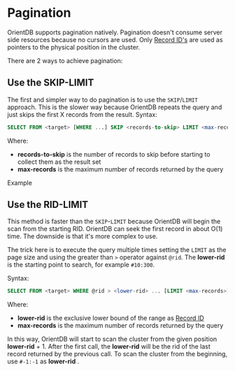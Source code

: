 
# Pagination

OrientDB supports pagination natively. Pagination doesn't consume server side resources because no cursors are used. Only [Record ID's](../datamodeling/Concepts.md#record-id) are used as pointers to the physical position in the cluster. 

There are 2 ways to achieve pagination:

## Use the SKIP-LIMIT

The first and simpler way to do pagination is to use the `SKIP`/`LIMIT` approach. This is the slower way because OrientDB repeats the query and just skips the first X records from the result.
Syntax:
```sql
SELECT FROM <target> [WHERE ...] SKIP <records-to-skip> LIMIT <max-records>
```
Where:
- **records-to-skip** is the number of records to skip before starting to collect them as the result set
- **max-records** is the maximum number of records returned by the query

Example
## Use the RID-LIMIT

This method is faster than the `SKIP`-`LIMIT` because OrientDB will begin the scan from the starting RID. OrientDB can seek the first record in about O(1) time. The downside is that it's more complex to use.

The trick here is to execute the query multiple times setting the `LIMIT` as the page size and using the greater than `>` operator against `@rid`. The **lower-rid** is the starting point to search, for example `#10:300`.

Syntax:
```sql
SELECT FROM <target> WHERE @rid > <lower-rid> ... [LIMIT <max-records>]
```

Where:
- **lower-rid** is the exclusive lower bound of the range as [Record ID](../datamodeling/Concepts.md#record-id)
- **max-records** is the maximum number of records returned by the query

In this way, OrientDB will start to scan the cluster from the given position **lower-rid** + 1. After the first call, the **lower-rid** will be the rid of the last record returned by the previous call. To scan the cluster from the beginning, use `#-1:-1` as **lower-rid** .
